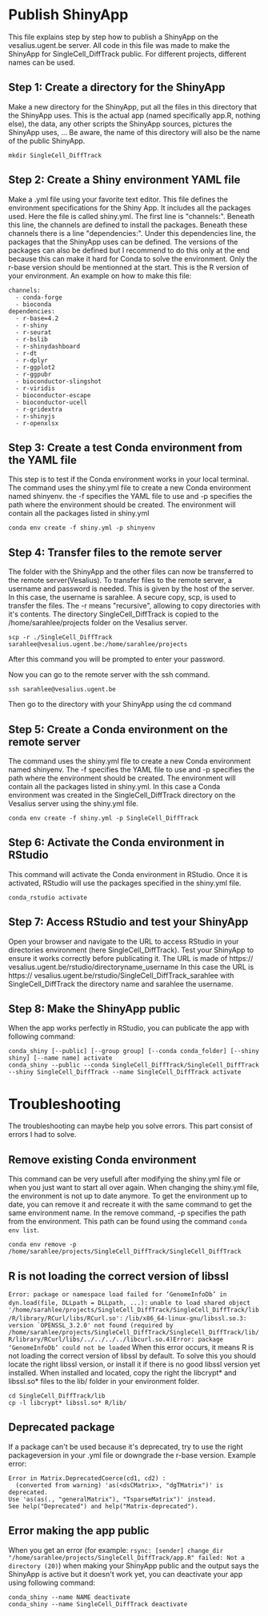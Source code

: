 # Publish ShinyApp
This file explains step by step how to publish a ShinyApp on the vesalius.ugent.be server. All code in this file was made to make the ShinyApp for SingleCell_DiffTrack public. For different projects, different names can be used.

## Step 1: Create a directory for the ShinyApp
Make a new directory for the ShinyApp, put all the files in this directory that the ShinyApp uses. This is the actual app (named specifically app.R, nothing else), the data, any other scripts the ShinyApp sources, pictures the ShinyApp uses, ... Be aware, the name of this directory will also be the name of the public ShinyApp.
```
mkdir SingleCell_DiffTrack
```

## Step 2: Create a Shiny environment YAML file
Make a .yml file using your favorite text editor. This file defines the environment specifications for the Shiny App. It includes all the packages used. Here the file is called shiny.yml.
The first line is "channels:". Beneath this line, the channels are defined to install the packages. Beneath these channels there is a line "dependencies:". Under this dependencies line, the packages that the ShinyApp uses can be defined. The versions of the packages can also be defined but I recommend to do this only at the end because this can make it hard for Conda to solve the environment. Only the r-base version should be mentionned at the start. This is the R version of your environment.
An example on how to make this file:
```
channels:
  - conda-forge
  - bioconda
dependencies:
  - r-base=4.2
  - r-shiny
  - r-seurat
  - r-bslib
  - r-shinydashboard
  - r-dt
  - r-dplyr
  - r-ggplot2
  - r-ggpubr
  - bioconductor-slingshot
  - r-viridis
  - bioconductor-escape
  - bioconductor-ucell
  - r-gridextra
  - r-shinyjs
  - r-openxlsx
```

## Step 3: Create a test Conda environment from the YAML file
This step is to test if the Conda environment works in your local terminal. The command uses the shiny.yml file to create a new Conda environment named shinyenv. the -f specifies the YAML file to use and -p specifies the path where the environment should be created. The environment will contain all the packages listed in shiny.yml
```
conda env create -f shiny.yml -p shinyenv
```

## Step 4: Transfer files to the remote server
The folder with the ShinyApp and the other files can now be transferred to the remote server(Vesalius). To transfer files to the remote server, a username and password is needed. This is given by the host of the server. In this case, the username is sarahlee.
A secure copy, scp, is used to transfer the files. The -r means "recursive", allowing to copy directories with it's contents. The directory SingleCell_DiffTrack is copied to the /home/sarahlee/projects folder on the Vesalius server.
```
scp -r ./SingleCell_DiffTrack sarahlee@vesalius.ugent.be:/home/sarahlee/projects
```
After this command you will be prompted to enter your password.

Now you can go to the remote server with the ssh command.
```
ssh sarahlee@vesalius.ugent.be
```
Then go to the directory with your ShinyApp using the cd command

## Step 5: Create a Conda environment on the remote server
The command uses the shiny.yml file to create a new Conda environment named shinyenv. The -f specifies the YAML file to use and -p specifies the path where the environment should be created. The environment will contain all the packages listed in shiny.yml. In this case a Conda environment was created in the SingleCell_DiffTrack directory on the Vesalius server using the shiny.yml file.
```
conda env create -f shiny.yml -p SingleCell_DiffTrack
```

## Step 6: Activate the Conda environment in RStudio
This command will activate the Conda environment in RStudio. Once it is activated, RStudio will use the packages specified in the shiny.yml file.
```
conda_rstudio activate
```

## Step 7: Access RStudio and test your ShinyApp
Open your browser and navigate to the URL to access RStudio in your directories environment (here SingleCell_DiffTrack). Test your ShinyApp to ensure it works correctly before publicating it.
The URL is made of https:// vesalius.ugent.be/rstudio/directoryname_username
In this case the URL is https:// vesalius.ugent.be/rstudio/SingleCell_DiffTrack_sarahlee with SingleCell_DiffTrack the directory name and sarahlee the username.

## Step 8: Make the ShinyApp public
When the app works perfectly in RStudio, you can publicate the app with following command:
```
conda_shiny [--public] [--group group] [--conda conda_folder] [--shiny shiny] [--name name] activate
conda_shiny --public --conda SingleCell_DiffTrack/SingleCell_DiffTrack --shiny SingleCell_DiffTrack --name SingleCell_DiffTrack activate
```


# Troubleshooting
The troubleshooting can maybe help you solve errors. This part consist of errors I had to solve.

## Remove existing Conda environment
This command can be very usefull after modifying the shiny.yml file or when you just want to start all over again. When changing the shiny.yml file, the environment is not up to date anymore. To get the environment up to date, you can remove it and recreate it with the same command to get the same environment name. In the remove command, -p specifies the path from the environment. This path can be found using the command ```conda env list```.
```
conda env remove -p /home/sarahlee/projects/SingleCell_DiffTrack/SingleCell_DiffTrack
```

## R is not loading the correct version of libssl
```Error: package or namespace load failed for ‘GenomeInfoDb’ in dyn.load(file, DLLpath = DLLpath, ...):```
```unable to load shared object '/home/sarahlee/projects/SingleCell_DiffTrack/SingleCell_DiffTrack/lib/R/library/RCurl/libs/RCurl.so':```
```/lib/x86_64-linux-gnu/libssl.so.3: version `OPENSSL_3.2.0' not found (required by /home/sarahlee/projects/SingleCell_DiffTrack/SingleCell_DiffTrack/lib/R/library/RCurl/libs/../../../../libcurl.so.4)Error: package ‘GenomeInfoDb’ could not be loaded```
When this error occurs, it means R is not loading the correct version of libssl by default. To solve this you should locate the right libssl version, or install it if there is no good libssl version yet installed. When installed and located, copy the right the libcrypt* and libssl.so* files to the lib/ folder in your environment folder.
```
cd SingleCell_DiffTrack/lib
cp -l libcrypt* libssl.so* R/lib/
```

## Deprecated package
If a package can't be used because it's deprecated, try to use the right packageversion in your .yml file or downgrade the r-base version.
Example error:
```
Error in Matrix.DeprecatedCoerce(cd1, cd2) : 
  (converted from warning) 'as(<dsCMatrix>, "dgTMatrix")' is deprecated.
Use 'as(as(., "generalMatrix"), "TsparseMatrix")' instead.
See help("Deprecated") and help("Matrix-deprecated").
```

## Error making the app public
When you get an error (for example: ```rsync: [sender] change_dir "/home/sarahlee/projects/SingleCell_DiffTrack/app.R" failed: Not a directory (20)```) when making your ShinyApp public and the output says the ShinyApp is active but it doesn't work yet, you can deactivate your app using following command:
```
conda_shiny --name NAME deactivate
conda_shiny --name SingleCell_DiffTrack deactivate
```
